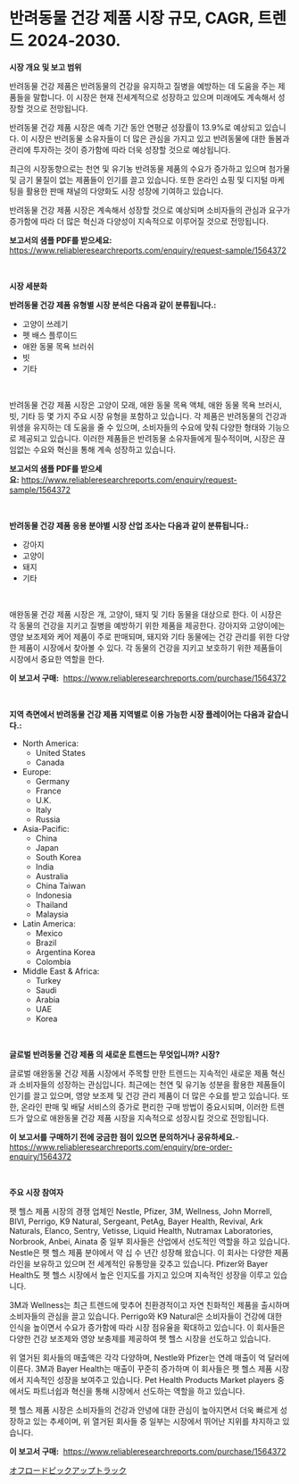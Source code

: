 <p><h1>반려동물 건강 제품 시장 규모, CAGR, 트렌드 2024-2030.</h1></p><p><strong>시장 개요 및 보고 범위</strong></p>
<p><p>반려동물 건강 제품은 반려동물의 건강을 유지하고 질병을 예방하는 데 도움을 주는 제품들을 말합니다. 이 시장은 현재 전세계적으로 성장하고 있으며 미래에도 계속해서 성장할 것으로 전망됩니다. </p><p>반려동물 건강 제품 시장은 예측 기간 동안 연평균 성장률이 13.9%로 예상되고 있습니다. 이 시장은 반려동물 소유자들이 더 많은 관심을 가지고 있고 반려동물에 대한 돌봄과 관리에 투자하는 것이 증가함에 따라 더욱 성장할 것으로 예상됩니다. </p><p>최근의 시장동향으로는 천연 및 유기농 반려동물 제품의 수요가 증가하고 있으며 첨가물 및 금기 물질이 없는 제품들이 인기를 끌고 있습니다. 또한 온라인 쇼핑 및 디지털 마케팅을 활용한 판매 채널의 다양화도 시장 성장에 기여하고 있습니다. </p><p>반려동물 건강 제품 시장은 계속해서 성장할 것으로 예상되며 소비자들의 관심과 요구가 증가함에 따라 더 많은 혁신과 다양성이 지속적으로 이루어질 것으로 전망됩니다.</p></p>
<p><strong>보고서의 샘플 PDF를 받으세요:</strong> <a href="https://www.reliableresearchreports.com/enquiry/request-sample/1564372">https://www.reliableresearchreports.com/enquiry/request-sample/1564372</a></p>
<p>&nbsp;</p>
<p><strong>시장 세분화</strong></p>
<p><strong>반려동물 건강 제품 유형별 시장 분석은 다음과 같이 분류됩니다.:</strong></p>
<p><ul><li>고양이 쓰레기</li><li>펫 배스 플루이드</li><li>애완 동물 목욕 브러쉬</li><li>빗</li><li>기타</li></ul></p>
<p>&nbsp;</p>
<p><p>반려동물 건강 제품 시장은 고양이 모래, 애완 동물 목욕 액체, 애완 동물 목욕 브러시, 빗, 기타 등 몇 가지 주요 시장 유형을 포함하고 있습니다. 각 제품은 반려동물의 건강과 위생을 유지하는 데 도움을 줄 수 있으며, 소비자들의 수요에 맞춰 다양한 형태와 기능으로 제공되고 있습니다. 이러한 제품들은 반려동물 소유자들에게 필수적이며, 시장은 끊임없는 수요와 혁신을 통해 계속 성장하고 있습니다.</p></p>
<p><strong>보고서의 샘플 PDF를 받으세요:</strong>&nbsp;<a href="https://www.reliableresearchreports.com/enquiry/request-sample/1564372">https://www.reliableresearchreports.com/enquiry/request-sample/1564372</a></p>
<p>&nbsp;</p>
<p><strong> 반려동물 건강 제품 응용 분야별 시장 산업 조사는 다음과 같이 분류됩니다.:</strong></p>
<p><ul><li>강아지</li><li>고양이</li><li>돼지</li><li>기타</li></ul></p>
<p>&nbsp;</p>
<p><p>애완동물 건강 제품 시장은 개, 고양이, 돼지 및 기타 동물을 대상으로 한다. 이 시장은 각 동물의 건강을 지키고 질병을 예방하기 위한 제품을 제공한다. 강아지와 고양이에는 영양 보조제와 케어 제품이 주로 판매되며, 돼지와 기타 동물에는 건강 관리를 위한 다양한 제품이 시장에서 찾아볼 수 있다. 각 동물의 건강을 지키고 보호하기 위한 제품들이 시장에서 중요한 역할을 한다.</p></p>
<p><strong>이 보고서 구매:</strong>&nbsp; <a href="https://www.reliableresearchreports.com/purchase/1564372">https://www.reliableresearchreports.com/purchase/1564372</a></p>
<p>&nbsp;</p>
<p><strong>지역 측면에서 반려동물 건강 제품 지역별로 이용 가능한 시장 플레이어는 다음과 같습니다.:</strong></p>
<p><ul>
    <li>
        North America:
        <ul>
            <li>United States</li>
            <li>Canada</li>
        </ul>
    </li>
    <li>
        Europe:
        <ul>
            <li>Germany</li>
            <li>France</li>
            <li>U.K.</li>
            <li>Italy</li>
            <li>Russia</li>
        </ul>
    </li>
    <li>
        Asia-Pacific:
        <ul>
            <li>China</li>
            <li>Japan</li>
            <li>South Korea</li>
            <li>India</li>
            <li>Australia</li>
            <li>China Taiwan</li>
            <li>Indonesia</li>
            <li>Thailand</li>
            <li>Malaysia</li>
        </ul>
    </li>
    <li>
        Latin America:
        <ul>
            <li>Mexico</li>
            <li>Brazil</li>
            <li>Argentina Korea</li>
            <li>Colombia</li>
        </ul>
    </li>
    <li>
        Middle East & Africa:
        <ul>
            <li>Turkey</li>
            <li>Saudi</li>
            <li>Arabia</li>
            <li>UAE</li>
            <li>Korea</li>
        </ul>
    </li>
    </ul></p>
<p>&nbsp;</p>
<p><strong>글로벌 반려동물 건강 제품 의 새로운 트렌드는 무엇입니까? 시장?</strong></p>
<p><p>글로벌 애완동물 건강 제품 시장에서 주목할 만한 트렌드는 지속적인 새로운 제품 혁신과 소비자들의 성장하는 관심입니다. 최근에는 천연 및 유기농 성분을 활용한 제품들이 인기를 끌고 있으며, 영양 보조제 및 건강 관리 제품이 더 많은 수요를 받고 있습니다. 또한, 온라인 판매 및 배달 서비스의 증가로 편리한 구매 방법이 중요시되며, 이러한 트렌드가 앞으로 애완동물 건강 제품 시장을 지속적으로 성장시킬 것으로 전망됩니다.</p></p>
<p><strong>이 보고서를 구매하기 전에 궁금한 점이 있으면 문의하거나 공유하세요.</strong>- <a href="https://www.reliableresearchreports.com/enquiry/pre-order-enquiry/1564372">https://www.reliableresearchreports.com/enquiry/pre-order-enquiry/1564372</a></p>
<p>&nbsp;</p>
<p><strong>주요 시장 참여자</strong></p>
<p><p>펫 헬스 제품 시장의 경쟁 업체인 Nestle, Pfizer, 3M, Wellness, John Morrell, BIVI, Perrigo, K9 Natural, Sergeant, PetAg, Bayer Health, Revival, Ark Naturals, Elanco, Sentry, Vetisse, Liquid Health, Nutramax Laboratories, Norbrook, Anbei, Ainata 중 일부 회사들은 산업에서 선도적인 역할을 하고 있습니다. Nestle은 펫 헬스 제품 분야에서 약 십 수 년간 성장해 왔습니다. 이 회사는 다양한 제품 라인을 보유하고 있으며 전 세계적인 유통망을 갖추고 있습니다. Pfizer와 Bayer Health도 펫 헬스 시장에서 높은 인지도를 가지고 있으며 지속적인 성장을 이루고 있습니다.</p><p>3M과 Wellness는 최근 트렌드에 맞추어 친환경적이고 자연 친화적인 제품을 출시하며 소비자들의 관심을 끌고 있습니다. Perrigo와 K9 Natural은 소비자들이 건강에 대한 인식을 높이면서 수요가 증가함에 따라 시장 점유율을 확대하고 있습니다. 이 회사들은 다양한 건강 보조제와 영양 보충제를 제공하여 펫 헬스 시장을 선도하고 있습니다.</p><p>위 열거된 회사들의 매출액은 각각 다양하며, Nestle와 Pfizer는 연례 매출이 억 달러에 이른다. 3M과 Bayer Health는 매출이 꾸준히 증가하며 이 회사들은 펫 헬스 제품 시장에서 지속적인 성장을 보여주고 있습니다. Pet Health Products Market players 중에서도 파트너쉽과 혁신을 통해 시장에서 선도하는 역할을 하고 있습니다.</p><p>펫 헬스 제품 시장은 소비자들의 건강과 안녕에 대한 관심이 높아지면서 더욱 빠르게 성장하고 있는 추세이며, 위 열거된 회사들 중 일부는 시장에서 뛰어난 지위를 차지하고 있습니다.</p></p>
<p><strong>이 보고서 구매:</strong>&nbsp;&nbsp;<a href="https://www.reliableresearchreports.com/purchase/1564372">https://www.reliableresearchreports.com/purchase/1564372</a></p>
<p><p><a href="https://github.com/ppmazlotr77499/Market-Research-Report-List-1/blob/main/79725947103.md">オフロードピックアップトラック</a></p></p>
